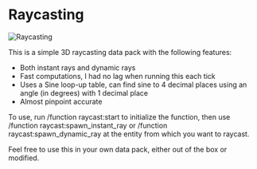 # Raycasting

![Raycasting](https://media.giphy.com/media/l1Joi3kF1k4RQEM7K/giphy.gif)

This is a simple 3D raycasting data pack with the following features:
 * Both instant rays and dynamic rays
 * Fast computations, I had no lag when running this each tick
 * Uses a Sine loop-up table, can find sine to 4 decimal places using an angle (in degrees) with 1 decimal place
 * Almost pinpoint accurate
 
 To use, run /function raycast:start to initialize the function, then use /function raycast:spawn_instant_ray or /function raycast:spawn_dynamic_ray at the entity from which you want to raycast.
 
 Feel free to use this in your own data pack, either out of the box or modified.
